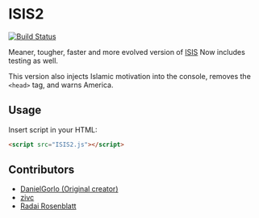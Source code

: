 # ISIS2

[![Build Status](http://img.shields.io/travis/pgilad/ISIS2/master.svg?style=flat)](https://travis-ci.org/pgilad/ISIS2)

Meaner, tougher, faster and more evolved version of [ISIS](https://github.com/DanielGorlo/ISIS.js)
Now includes testing as well.

This version also injects Islamic motivation into the console, removes the `<head>` tag, and warns America.

## Usage

Insert script in your HTML:

```html
<script src="ISIS2.js"></script>
```

## Contributors

- [DanielGorlo (Original creator)](https://github.com/DanielGorlo)
- [zivc](https://github.com/zivc)
- [Radai Rosenblatt](https://github.com/radai-rosenblatt)
